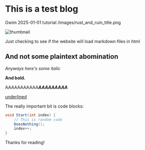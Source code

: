 # This is a test blog

<info>
	<title>This is another blog</title>
	<author>Gwim</author>
	<date>2025-01-01</date>
	<type>tutorial</type>
	<thumbnail>/images/rust_and_ruin_title.png</thumbnail>
</info>

![thumbnail](/images/rust_and_ruin_title.png)

Just checking to see if the website will load markdown files in html

## And not some plaintext abomination

*Anyways here's some italic*

**And bold.**

AAAAAAAAAAA***AAAAAAAAA***

<u>underlined</u>

The really important bit is code blocks:

```csharp
void Start(int index) {
	// This is random code
	DoesNothing();
	index++;
}
```

Thanks for reading!